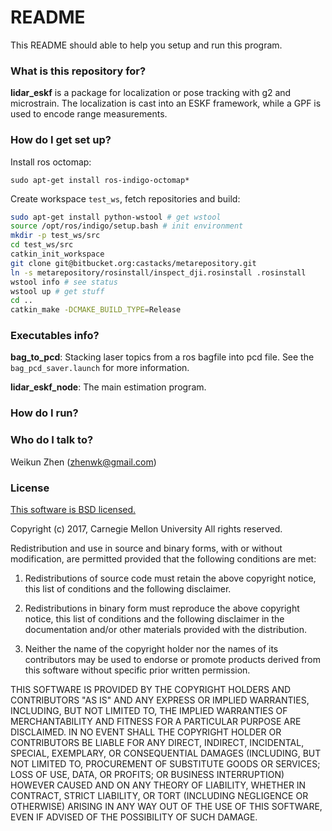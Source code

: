 # README #

This README should able to help you setup and run this program.

### What is this repository for? ###

**lidar_eskf** is a package for localization or pose tracking with g2 and microstrain. The localization is cast into an ESKF framework, while a GPF is used to encode range measurements. 

### How do I get set up? ###

Install ros octomap: 

```
sudo apt-get install ros-indigo-octomap*
```

Create workspace ```test_ws```, fetch repositories and build: 

```bash 
sudo apt-get install python-wstool # get wstool
source /opt/ros/indigo/setup.bash # init environment
mkdir -p test_ws/src
cd test_ws/src
catkin_init_workspace
git clone git@bitbucket.org:castacks/metarepository.git
ln -s metarepository/rosinstall/inspect_dji.rosinstall .rosinstall
wstool info # see status
wstool up # get stuff
cd ..
catkin_make -DCMAKE_BUILD_TYPE=Release
```
### Executables info? ###
**bag_to_pcd**: Stacking laser topics from a ros bagfile into pcd file. See the ```bag_pcd_saver.launch``` for more information.

**lidar_eskf_node**: The main estimation program.

### How do I run? ###


### Who do I talk to? ###
Weikun Zhen (zhenwk@gmail.com)

### License ###
[This software is BSD licensed.](http://opensource.org/licenses/BSD-3-Clause)

Copyright (c) 2017, Carnegie Mellon University
All rights reserved.

Redistribution and use in source and binary forms, with or without modification, are permitted provided that the following conditions are met:

1. Redistributions of source code must retain the above copyright notice, this list of conditions and the following disclaimer.

2. Redistributions in binary form must reproduce the above copyright notice, this list of conditions and the following disclaimer in the documentation and/or other materials provided with the distribution.

3. Neither the name of the copyright holder nor the names of its contributors may be used to endorse or promote products derived from this software without specific prior written permission.

THIS SOFTWARE IS PROVIDED BY THE COPYRIGHT HOLDERS AND CONTRIBUTORS "AS IS" AND ANY EXPRESS OR IMPLIED WARRANTIES, INCLUDING, BUT NOT LIMITED TO, THE IMPLIED WARRANTIES OF MERCHANTABILITY AND FITNESS FOR A PARTICULAR PURPOSE ARE DISCLAIMED. IN NO EVENT SHALL THE COPYRIGHT HOLDER OR CONTRIBUTORS BE LIABLE FOR ANY DIRECT, INDIRECT, INCIDENTAL, SPECIAL, EXEMPLARY, OR CONSEQUENTIAL DAMAGES (INCLUDING, BUT NOT LIMITED TO, PROCUREMENT OF SUBSTITUTE GOODS OR SERVICES; LOSS OF USE, DATA, OR PROFITS; OR BUSINESS INTERRUPTION) HOWEVER CAUSED AND ON ANY THEORY OF LIABILITY, WHETHER IN CONTRACT, STRICT LIABILITY, OR TORT (INCLUDING NEGLIGENCE OR OTHERWISE) ARISING IN ANY WAY OUT OF THE USE OF THIS SOFTWARE, EVEN IF ADVISED OF THE POSSIBILITY OF SUCH DAMAGE.